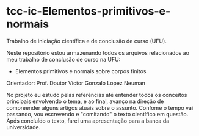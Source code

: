 # tcc-ic-Elementos-primitivos-e-normais
Trabalho de iniciação científica e de conclusão de curso (UFU).

Neste repositório estou armazenando todos os arquivos relacionados ao meu trabalho de conclusão de curso na UFU:
- Elementos primitivos e normais sobre corpos finitos

Orientador: Prof. Doutor Victor Gonzalo Lopez Neuman

No projeto eu estudo pelas referências até entender todos os conceitos principais envolvendo o tema, e ao final,
avanço na direção de compreender alguns artigos atuais sobre o assunto. Confome o tempo vai passando, vou escrevendo e "comitando" o texto científico em questão. Após concluído o texto, farei uma apresentação para a banca da universidade.
